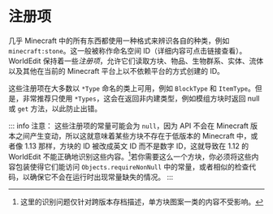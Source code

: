 # 注册项

几乎 Minecraft 中的所有东西都使用一种格式来辨识各自的种类，例如 `minecraft:stone`。这一般被称作命名空间 ID（详细内容可点击链接查看）。WorldEdit 保持着一些*注册项*，允许它们读取方块、物品、生物群系、实体、流体以及其他在当前的 Minecraft 平台上以不依赖平台的方式创建的 ID。

这些注册项在大多数以 `*Type` 命名的类上可用，例如 `BlockType` 和 `ItemType`。但是，非常推荐只使用 `*Types`，这会在返回非内建类型，例如模组方块时返回 null 或 `get` 方法，以此防止出错。

::: info 注意：
这些注册项的常量可能会为 `null`，因为 API 不会在 Minecraft 版本之间产生变动，所以这就意味着某些方块不存在于低版本的 Minecraft 中，或者像 1.13 那样，方块的 ID 被改成英文 ID 而不是数字 ID，这就导致在 1.12 的 WorldEdit 不能正确地识别这些内容。[^1]若你需要这么一个方块，你必须将这些内容包装使得它们能访问 `Objects.requireNonNull` 中的常量，或者相似的检查代码，以确保它不会在运行时出现常量缺失的情况。
:::

[^1]: 这里的识别问题仅针对跨版本存档描述，单方块图案一类的内容不受影响。